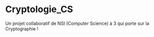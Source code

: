 # Cryptologie_CS
Un projet collaboratif de NSI (Computer Science) à 3 qui porte sur la Cryptographie ! 
